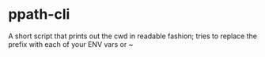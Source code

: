 # ppath-cli
A short script that prints out the cwd in readable fashion; tries to replace the prefix with each of your ENV vars or ~
